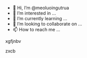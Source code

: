 - 👋 Hi, I’m @meoluoingutrua
- 👀 I’m interested in ...
- 🌱 I’m currently learning ...
- 💞️ I’m looking to collaborate on ...
- 📫 How to reach me ...

<!---
meoluoingutrua/meoluoingutrua is a ✨ special ✨ repository because its `README.md` (this file) appears on your GitHub profile.
You can click the Preview link to take a look at your changes.
--->xgfjnbv
zxcb
